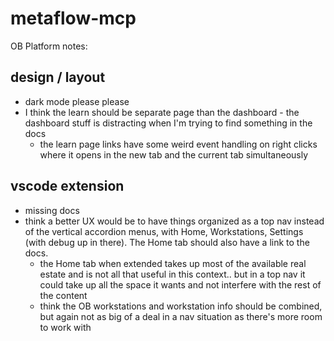 # metaflow-mcp

OB Platform notes:

## design / layout

- dark mode please please
- I think the learn should be separate page than the dashboard - the dashboard stuff is distracting when I'm trying to find something in the docs
  - the learn page links have some weird event handling on right clicks where it opens in the new tab and the current tab simultaneously

## vscode extension

- missing docs
- think a better UX would be to have things organized as a top nav instead of the vertical accordion menus, with Home, Workstations, Settings (with debug up in there). The Home tab should also have a link to the docs.
  - the Home tab when extended takes up most of the available real estate and is not all that useful in this context.. but in a top nav it could take up all the space it wants and not interfere with the rest of the content
  - think the OB workstations and workstation info should be combined, but again not as big of a deal in a nav situation as there's more room to work with
